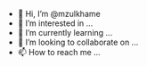 - 👋 Hi, I’m @mzulkhame
- 👀 I’m interested in ...
- 🌱 I’m currently learning ...
- 💞️ I’m looking to collaborate on ...
- 📫 How to reach me ...

<!---
mzulkhame/mzulkhame is a ✨ special ✨ repository because its `README.md` (this file) appears on your GitHub profile.
You can click the Preview link to take a look at your changes.
--->

